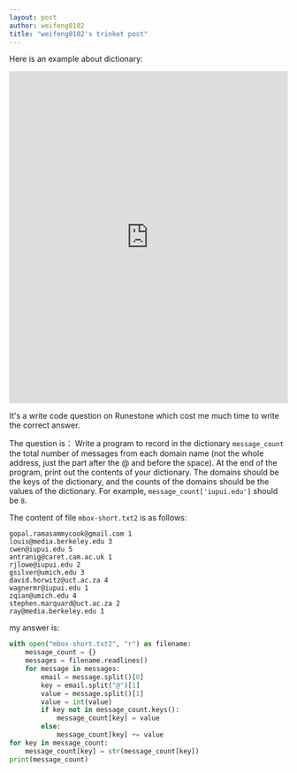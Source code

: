 ```yaml
---
layout: post
author: weifeng0102
title: "weifeng0102's trinket post"
---
```


Here is an example about dictionary:
<iframe src="https://trinket.io/embed/python/e93c16b543" width="100%" height="600" frameborder="0" marginwidth="0" marginheight="0" allowfullscreen></iframe>


It's a write code question on Runestone which cost me much time to write the correct answer.


The question is：
Write a program to record in the dictionary `message_count` the total number of messages from each domain name (not the whole address, just the part after the @ and before the space). At the end of the program, print out the contents of your dictionary. The domains should be the keys of the dictionary, and the counts of the domains should be the values of the dictionary. For example, `message_count['iupui.edu']` should be `8`.

The content of file `mbox-short.txt2` is as follows:
```
gopal.ramasammycook@gmail.com 1
louis@media.berkeley.edu 3
cwen@iupui.edu 5
antranig@caret.cam.ac.uk 1
rjlowe@iupui.edu 2
gsilver@umich.edu 3
david.horwitz@uct.ac.za 4
wagnermr@iupui.edu 1
zqian@umich.edu 4
stephen.marquard@uct.ac.za 2
ray@media.berkeley.edu 1
```
my answer is:

```python
with open("mbox-short.txt2", "r") as filename:
    message_count = {}
    messages = filename.readlines()
    for message in messages:
        email = message.split()[0]
        key = email.split("@")[1]
        value = message.split()[1]
        value = int(value)
        if key not in message_count.keys():
            message_count[key] = value
        else:
            message_count[key] += value
for key in message_count:
    message_count[key] = str(message_count[key])
print(message_count)
```



